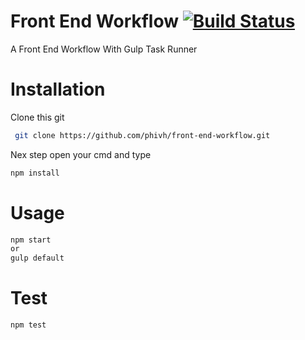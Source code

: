 # Front End Workflow [![Build Status](https://travis-ci.org/phivh/front-end-workflow.svg?branch=master)](https://travis-ci.org/phivh/front-end-workflow)

A Front End Workflow With Gulp Task Runner

# Installation

Clone this git

 ```sh
  git clone https://github.com/phivh/front-end-workflow.git
  ```
Nex step open your cmd and type

  ```sh
  npm install
  ```

# Usage

  ```sh
  npm start
  or
  gulp default
  ```

# Test

  ```sh
  npm test
  ```